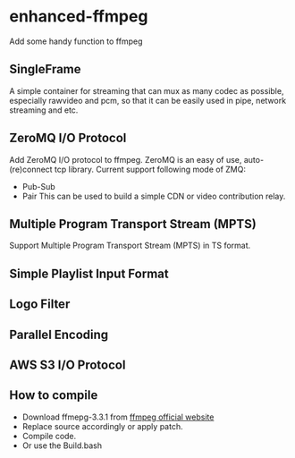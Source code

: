 # enhanced-ffmpeg
Add some handy function to ffmpeg

## SingleFrame
A simple container for streaming that can mux as many codec as possible, especially rawvideo and pcm, so that it can be easily used in pipe, network streaming and etc. 

## ZeroMQ I/O Protocol
Add ZeroMQ I/O protocol to ffmpeg. ZeroMQ is an easy of use, auto-(re)connect tcp library. Current support following mode of ZMQ:
* Pub-Sub
* Pair
This can be used to build a simple CDN or video contribution relay.

## Multiple Program Transport Stream (MPTS)
Support Multiple Program Transport Stream (MPTS) in TS format.

## Simple Playlist Input Format

## Logo Filter

## Parallel Encoding

## AWS S3 I/O Protocol

## How to compile
* Download ffmepg-3.3.1 from [ffmpeg official website](http://ffmpeg.org/releases/ffmpeg-3.3.1.tar.bz2)
* Replace source accordingly or apply patch.
* Compile code. 
* Or use the Build.bash
